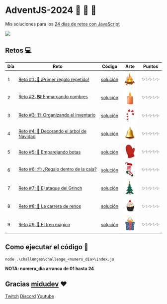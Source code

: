 # AdventJS-2024 :santa: :christmas_tree: :bell:

Mis soluciones para los [24 días de retos con JavaScript](https://adventjs.dev/es)

<img src="https://adventjs.dev/logo.webp" height="200" />

## Retos :computer:

| Día | Reto                                                                                     | Código                           | Arte                                                                                                                                       | Puntos |
| --- | ---------------------------------------------------------------------------------------- | -------------------------------- | ------------------------------------------------------------------------------------------------------------------------------------------ | ------ |
| 1   | [Reto #1: 🎁 ¡Primer regalo repetido!](https://adventjs.dev/es/challenges/2024/1) | [solución](./challenges/challenge_1/index.js) | <img src="./img/1.png" width="50" height="50" /> | ✨✨✨✨✨    |
| 2   | [Reto #2: 🖼️ Enmarcando nombres](https://adventjs.dev/es/challenges/2024/2) | [solución](./challenges/challenge_2/index.js) | <img src="./img/2.png" width="50" height="50" /> | ✨✨✨✨✨    |
| 3   | [Reto #3: 🏗️ Organizando el inventario](https://adventjs.dev/es/challenges/2024/3) | [solución](./challenges/challenge_3/index.js) | <img src="./img/3.png" width="50" height="50" /> | ✨✨✨✨✨    |
| 4   | [Reto #4: 🎄 Decorando el árbol de Navidad](https://adventjs.dev/es/challenges/2024/4) | [solución](./challenges/challenge_4/index.js) | <img src="./img/4.png" width="50" height="50" /> | ✨✨✨✨✨    |
| 5   | [Reto #5: 👞 Emparejando botas](https://adventjs.dev/es/challenges/2024/5) | [solución](./challenges/challenge_5/index.js) | <img src="./img/5.png" width="50" height="50" /> | ✨✨✨✨✨    |
| 6   | [Reto #6: 📦 ¿Regalo dentro de la caja?](https://adventjs.dev/es/challenges/2024/6) | [solución](./challenges/challenge_6/index.js) | <img src="./img/6.png" width="50" height="50" /> | ✨✨✨✨✨    |
| 7   | [Reto #7: 👹 El ataque del Grinch](https://adventjs.dev/es/challenges/2024/7) | [solución](./challenges/challenge_7/index.js) | <img src="./img/7.png" width="50" height="50" /> | ✨✨✨✨✨    |
| 8   | [Reto #8: 🦌 La carrera de renos](https://adventjs.dev/es/challenges/2024/8) | [solución](./challenges/challenge_8/index.js) | <img src="./img/8.png" width="50" height="50" /> | ✨✨✨✨✨    |
| 9   | [Reto #9: 🚂 El tren mágico](https://adventjs.dev/es/challenges/2024/9) | [solución](./challenges/challenge_9/index.js) | <img src="./img/9.png" width="50" height="50" /> | ✨✨✨✨✨    |

## Como ejecutar el código :running:

```
node .\challenges\challenge_<numero_dia>\index.js
```

**NOTA: numero_dia arranca de 01 hasta 24**

## Gracias [midudev](https://twitter.com/midudev) :heart:

[Twitch](https://twitch.tv/midudev) [Discord](https://discord.gg/midudev) [Youtube](https://youtube.com/midudev)